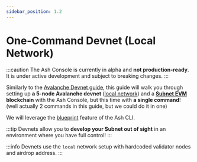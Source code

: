 ```yaml
---
sidebar_position: 1.2
---
```


# One-Command Devnet (Local Network)

:::caution
The Ash Console is currently in alpha and **not production-ready**. It is under active development and subject to breaking changes.
:::

Similarly to the [Avalanche Devnet guide](/docs/console/guides/local-network/), this guide will walk you through setting up **a 5-node Avalanche devnet** ([local network](https://docs.avax.network/nodes/configure/avalanchego-config-flags#network-id)) and a **[Subnet EVM](https://github.com/ava-labs/subnet-evm) blockchain** with the Ash Console, but this time with **a single command**! (well actually 2 commands in this guide, but we could do it in one)

We will leverage the [blueprint](/docs/console/reference/blueprints) feature of the Ash CLI.

:::tip
Devnets allow you to **develop your Subnet out of sight** in an environment where you have full control!
:::

:::info
Devnets use the `local` network setup with hardcoded validator nodes and airdrop address.
:::
